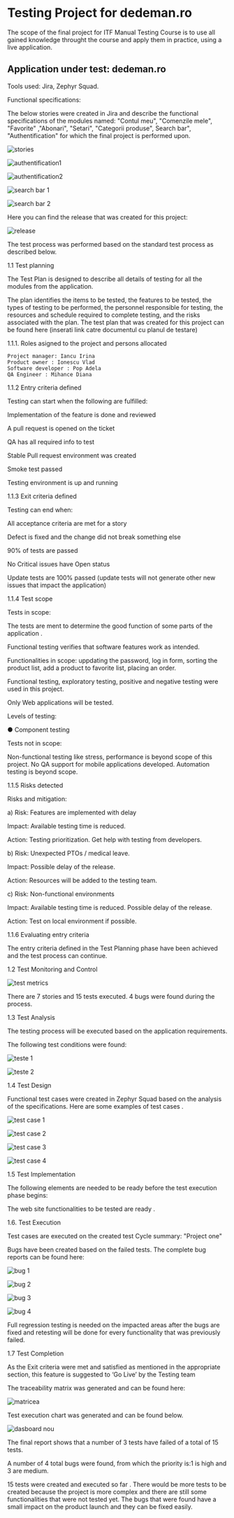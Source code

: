 # Testing Project for dedeman.ro

The scope of the final project for ITF Manual Testing Course is to use all gained knowledge throught the course and apply them in practice, using a live application.

## Application under test: dedeman.ro

Tools used: Jira, Zephyr Squad.

Functional specifications:

The below stories were created in Jira and describe the functional specifications of the modules named: "Contul meu", "Comenzile mele", "Favorite" ,"Abonari", "Setari", "Categorii produse", Search bar", "Authentification" for which the final project is performed upon.

![stories](https://github.com/DianaMihance/manual_testing_jira_dedeman/assets/167775231/ff625825-4db1-4b7b-a1e6-50daaf1291ce)


![authentification1](https://github.com/DianaMihance/manual_testing_jira_dedeman/assets/167775231/1911062f-dab4-42c9-95da-d0bb97ca5d88)


![authentification2](https://github.com/DianaMihance/manual_testing_jira_dedeman/assets/167775231/f9b2ee12-7517-43c9-bb3d-3acc0e90e176)


![search bar 1](https://github.com/DianaMihance/manual_testing_jira_dedeman/assets/167775231/81074e44-3721-4473-8735-0de3417cb2a9)



![search bar 2](https://github.com/DianaMihance/manual_testing_jira_dedeman/assets/167775231/6ecac75c-e954-4219-a073-62ad8fcf8ab7)



Here you can find the release that was created for this project:

![release](https://github.com/DianaMihance/manual_testing_jira_dedeman/assets/167775231/b18c3cba-75de-4f0e-87e4-b4c8e2beb708)


The test process was performed based on the standard test process as described below.

1.1 Test planning

The Test Plan is designed to describe all details of testing for all the modules from the application.

The plan identifies the items to be tested, the features to be tested, the types of testing to be performed, the personnel responsible for testing, the resources and schedule required to complete testing, and the risks associated with the plan. The test plan that was created for this project can be found here (inserati link catre documentul cu planul de testare)

1.1.1. Roles asigned to the project and persons allocated


    Project manager: Iancu Irina
    Product owner : Ionescu Vlad
    Software developer : Pop Adela
    QA Engineer : Mihance Diana

1.1.2 Entry criteria defined

Testing can start when the following are fulfilled:
 
 Implementation of the feature is done and reviewed

 A pull request is opened on the ticket
 
 QA has all required info to test
 
 Stable Pull request environment was created
 
 Smoke test passed 

 Testing environment is up and running

1.1.3 Exit criteria defined

Testing can end when:

All acceptance criteria are met for a story

Defect is fixed and the change did not break something else

90% of tests are passed

No Critical issues have Open status

Update tests are 100% passed (update tests will not generate other new issues that impact the application)

1.1.4 Test scope

Tests in scope:

The tests are ment to determine the good function of some parts of the application .

Functional testing verifies that software features work as intended.

Functionalities in scope: uppdating the password, log in form, sorting the product list, add a product to favorite list, placing an order.

Functional testing, exploratory testing, positive and negative testing were used in this project.

Only Web applications will be tested.

Levels of testing:

● Component testing

Tests not in scope:

Non-functional testing like stress, performance is beyond scope of this project.
No QA support for mobile applications developed.
Automation testing is beyond scope.


1.1.5 Risks detected

Risks and mitigation:

a) Risk: Features are implemented with delay

Impact: Available testing time is reduced.

Action: Testing prioritization. Get help with testing from developers.

b) Risk: Unexpected PTOs / medical leave.

Impact: Possible delay of the release.

Action: Resources will be added to the testing team.

c) Risk: Non-functional environments

Impact: Available testing time is reduced. Possible delay of the release.

Action: Test on local environment if possible.


1.1.6 Evaluating entry criteria

The entry criteria defined in the Test Planning phase have been achieved and the test process can continue.

1.2 Test Monitoring and Control

![test metrics](https://github.com/DianaMihance/manual_testing_jira_dedeman/assets/167775231/823a3dcf-1e2b-4316-b005-7e810ed525fa)

There are 7 stories and 15 tests executed. 4 bugs were found during the process.


1.3 Test Analysis

The testing process will be executed based on the application requirements. 

The following test conditions were found:

![teste 1](https://github.com/DianaMihance/manual_testing_jira_dedeman/assets/167775231/efe04438-39cb-4209-bf2f-7ca5dca1484b)

![teste 2](https://github.com/DianaMihance/manual_testing_jira_dedeman/assets/167775231/8fee7761-039f-4d8b-8891-fa27d565a83f)



1.4 Test Design

Functional test cases were created in Zephyr Squad based on the analysis of the specifications. Here are some examples of test cases .

![test case 1](https://github.com/DianaMihance/manual_testing_jira_dedeman/assets/167775231/d921f967-ca96-41b8-b7d5-8395b7e6847b)

![test case 2](https://github.com/DianaMihance/manual_testing_jira_dedeman/assets/167775231/4ca545aa-3edc-49a8-a8e2-40ecd540cd6b)

![test case 3](https://github.com/DianaMihance/manual_testing_jira_dedeman/assets/167775231/e57651fa-83e9-419d-85c6-51bdbd46d577)

![test case 4](https://github.com/DianaMihance/manual_testing_jira_dedeman/assets/167775231/2914630a-1a85-4c0a-bf30-4c4dcf8dd588)


1.5 Test Implementation

The following elements are needed to be ready before the test execution phase begins:

The web site functionalities to be tested are ready .

1.6. Test Execution

Test cases are executed on the created test Cycle summary: "Project one"

Bugs have been created based on the failed tests. The complete bug reports can be found here: 

![bug 1](https://github.com/DianaMihance/manual_testing_jira_dedeman/assets/167775231/38a6d0f1-41c8-4ac2-b7b4-25a2ded4eb7b)

![bug 2](https://github.com/DianaMihance/manual_testing_jira_dedeman/assets/167775231/81270584-e129-4699-921c-d42df60070e7)

![bug 3](https://github.com/DianaMihance/manual_testing_jira_dedeman/assets/167775231/fd2ff5b1-7d00-45c5-aacd-451cf40eb20a)

![bug 4](https://github.com/DianaMihance/manual_testing_jira_dedeman/assets/167775231/9cb0042a-509c-4423-87e2-5273d70e79ca)


Full regression testing is needed on the impacted areas after the bugs are fixed and retesting will be done for every functionality that was previously failed.


1.7 Test Completion 

As the Exit criteria were met and satisfied as mentioned in the appropriate section, this feature is suggested to ‘Go Live’ by the Testing team

The traceability matrix was generated and can be found here: 

![matricea](https://github.com/DianaMihance/manual_testing_jira_dedeman/assets/167775231/0e8396ad-30a2-4720-8a66-639fd9a7ceee)


Test execution chart was generated and can be found below.

![dasboard nou](https://github.com/DianaMihance/manual_testing_jira_dedeman/assets/167775231/43a55cb4-df88-44b8-a420-bc8aabfe317a)

The final report shows that a number of 3 tests have failed of a total of 15 tests.

A number of 4 total bugs were found, from which the priority is:1 is high and 3 are medium.

15 tests were created and executed so far . There would be more tests to be created because the project is more complex and there are still some functionalities that were not tested yet. The bugs that were found have a small impact on the product launch and they can be fixed easily.


